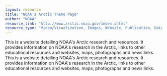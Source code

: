 ```yaml
---
layout: resource
title: "NOAA's Arctic Theme Page"
author: "NOAA"
resource_link: "http://www.arctic.noaa.gov/index.shtml"
resource_type: "Video/Visualization, Images, Website, Publication, Data"
---
```


This is a website detailing NOAA's Arctic research and resources. It provides information on NOAA's research in the Arctic, links to other educational resources and websites, maps, photographs and news links.   This is a website detailing NOAA's Arctic research and resources. It provides information on NOAA's research in the Arctic, links to other educational resources and websites, maps, photographs and news links.
